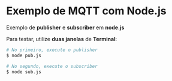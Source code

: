 # Exemplo de MQTT com Node.js

Exemplo de **publisher** e **subscriber** em **node.js**

Para testar, utilize **duas janelas** de **Terminal**:

```bash
# No primeiro, execute o publisher
$ node pub.js

# No segundo, execute o subscriber
$ node sub.js
```